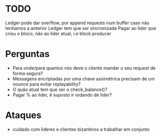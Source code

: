 # TODO
Ledger pode dar overflow, por append requests num buffer caso não tenhamos a anterior
Ledger tem que ser sincronizada
Pagar ao lider que criou o bloco, não ao lider atual, i.e block producer

# Perguntas 
- Para onde/para quantos nós deve o cliente mandar o seu request de forma segura?
- Messagens encriptadas por uma chave assimétrica precisam de um nounce para evitar replayability?
- O quão atual tem que ser o check_balance()?
- Pagar % ao lider, é suposto ir rodando de lider?

# Ataques
- cuidado com lideres e clientes bizantinos a trabalhar em conjunto
